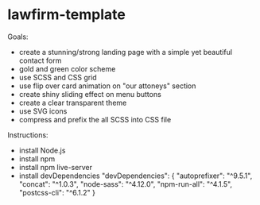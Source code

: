 # lawfirm-template
Goals:
- create a stunning/strong landing page with a simple yet beautiful contact form
- gold and green color scheme
- use SCSS and CSS grid 
- use flip over card animation on "our attoneys" section
- create shiny sliding effect on menu buttons
- create a clear transparent theme
- use SVG icons
- compress and prefix the all SCSS into CSS file

Instructions:
- install Node.js
- install npm
- install npm live-server
- install devDependencies
  "devDependencies": {
        "autoprefixer": "^9.5.1",
        "concat": "^1.0.3",
        "node-sass": "^4.12.0",
        "npm-run-all": "^4.1.5",
        "postcss-cli": "^6.1.2"
      }
